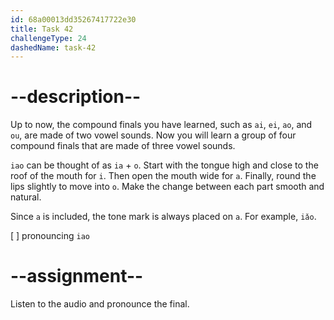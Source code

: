 ```yaml
---
id: 68a00013dd35267417722e30
title: Task 42
challengeType: 24
dashedName: task-42
---
```


<!--SPEAKING-->

<!-- (Audio) A: iao -->

# --description--

Up to now, the compound finals you have learned, such as `ai`, `ei`, `ao`, and `ou`, are made of two vowel sounds. Now you will learn a group of four compound finals that are made of three vowel sounds.  

`iao` can be thought of as `ia` + `o`. Start with the tongue high and close to the roof of the mouth for `i`. Then open the mouth wide for `a`. Finally, round the lips slightly to move into `o`. Make the change between each part smooth and natural.

Since `a` is included, the tone mark is always placed on `a`. For example, `iǎo`.

[ ] pronouncing `iao`

# --assignment--

Listen to the audio and pronounce the final.
